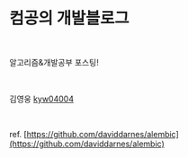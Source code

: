 # 컴공의 개발블로그

<br/>

 알고리즘&개발공부 포스팅!

<br/>

김영웅 [kyw04004](https://github.com/kyw04004/)

<br/>

ref. [https://github.com/daviddarnes/alembic](https://github.com/daviddarnes/alembic)

